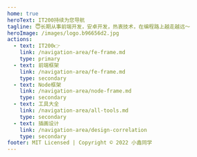 ```yaml
---
home: true
heroText: IT200持续为您导航
tagline: 😇长期从事前端开发，安卓开发，热衷技术，在编程路上越走越远～
heroImage: /images/logo.b96656d2.jpg
actions:
  - text: IT200👉
    link: /navigation-area/fe-frame.md
    type: primary
  - text: 前端框架
    link: /navigation-area/fe-frame.md
    type: secondary
  - text: Node框架
    link: /navigation-area/node-frame.md
    type: secondary
  - text: 工具大全
    link: /navigation-area/all-tools.md
    type: secondary
  - text: 插画设计
    link: /navigation-area/design-correlation
    type: secondary
footer: MIT Licensed | Copyright © 2022 小鑫同学
---
```

